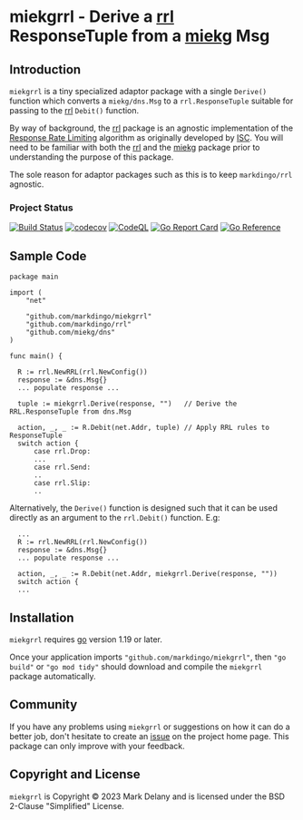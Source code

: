 # miekgrrl - Derive a [rrl](https://github.com/markdingo/rrl) ResponseTuple from a [miekg](https://github.com/miekg/dns) Msg

## Introduction

`miekgrrl` is a tiny specialized adaptor package with a single `Derive()` function which
converts a `miekg/dns.Msg` to a `rrl.ResponseTuple` suitable for passing to
the [rrl](https://github.com/markdingo/rrl) `Debit()` function.

By way of background, the [rrl](https://github.com/markdingo/rrl) package is an agnostic
implementation of the [Response Rate Limiting](https://kb.isc.org/docs/aa-01148) algorithm
as originally developed by [ISC](https://www.isc.org). You will need to be familiar with
both the [rrl](https://github.com/markdingo/rrl) and the
[miekg](https://github.com/miekg/dns) package prior to understanding the purpose of this
package.

The sole reason for adaptor packages such as this is to keep `markdingo/rrl` agnostic.

### Project Status

[![Build Status](https://github.com/markdingo/miekgrrl/actions/workflows/go.yml/badge.svg)](https://github.com/markdingo/miekgrrl/actions/workflows/go.yml)
[![codecov](https://codecov.io/gh/markdingo/miekgrrl/branch/main/graph/badge.svg?token=211OVOI2AV)](https://codecov.io/gh/markdingo/rrl)
[![CodeQL](https://github.com/markdingo/miekgrrl/actions/workflows/codeql-analysis.yml/badge.svg)](https://github.com/markdingo/miekgrrl/actions/workflows/codeql-analysis.yml)
[![Go Report Card](https://goreportcard.com/badge/github.com/markdingo/miekgrrl)](https://goreportcard.com/report/github.com/markdingo/miekgrrl)
[![Go Reference](https://pkg.go.dev/badge/github.com/markdingo/miekgrrl.svg)](https://pkg.go.dev/github.com/markdingo/miekgrrl)

## Sample Code

    package main

    import (
        "net"

        "github.com/markdingo/miekgrrl"
        "github.com/markdingo/rrl"
        "github.com/miekg/dns"
    )

    func main() {

      R := rrl.NewRRL(rrl.NewConfig())
      response := &dns.Msg{}
      ... populate response ...

      tuple := miekgrrl.Derive(response, "")   // Derive the RRL.ResponseTuple from dns.Msg

      action, _, _ := R.Debit(net.Addr, tuple) // Apply RRL rules to ResponseTuple
      switch action {
          case rrl.Drop:
          ...
          case rrl.Send:
          ..
          case rrl.Slip:
          ..


Alternatively, the `Derive()` function is designed such that it can be used directly as an
argument to the `rrl.Debit()` function. E.g:

      ...
      R := rrl.NewRRL(rrl.NewConfig())
      response := &dns.Msg{}
      ... populate response ...

      action, _, _ := R.Debit(net.Addr, miekgrrl.Derive(response, ""))
      switch action {
      ...

## Installation

`miekgrrl` requires [go](https://golang.org) version 1.19 or later.

Once your application imports `"github.com/markdingo/miekgrrl"`, then `"go build"` or `"go
mod tidy"` should download and compile the `miekgrrl` package automatically.

## Community

If you have any problems using `miekgrrl` or suggestions on how it can do a better job,
don't hesitate to create an [issue](https://github.com/markdingo/miekgrrl/issues) on the
project home page.
This package can only improve with your feedback.

## Copyright and License

`miekgrrl` is Copyright :copyright: 2023 Mark Delany and is licensed under the BSD
2-Clause "Simplified" License.
